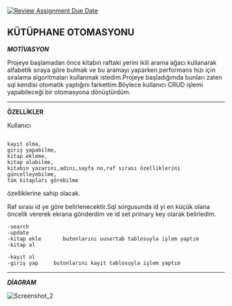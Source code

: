 [![Review Assignment Due Date](https://classroom.github.com/assets/deadline-readme-button-8d59dc4de5201274e310e4c54b9627a8934c3b88527886e3b421487c677d23eb.svg)](https://classroom.github.com/a/uelKf0-p)

KÜTÜPHANE OTOMASYONU
---
***MOTİVASYON***

Projeye başlamadan önce kitabın raftaki yerini ikili arama ağacı kullanarak alfabetik sıraya göre bulmak ve bu aramayı yaparken performans hızı için sıralama algoritmaları kullanmak istedim.Projeye başladığımda bunları zaten sql kendisi otomatik yaptığını farkettim.Böylece kullanıcı CRUD işlemi yapabileceği bir otomasyona dönüştürdüm.

---






******ÖZELLİKLER******

Kullanıcı
```

kayıt olma,
giriş yapabilme,
kitap ekleme, 
kitap alabilme, 
kitabın yazarını,adını,sayfa no,raf sırası özelliklerini güncelleyebilme,
tüm kitapları görebilme

```
özelliklerine sahip olacak.

Raf sırası id ye göre belirlenecektir.Sql sorgusunda id yi en küçük olana öncelik vererek ekrana gönderdim ve id set primary key olarak belirledim.

```
-search
-update   
-kitap ekle       butonlarını uusertab tablosuyla işlem yaptım 
-kitap al 
```

```
-kayıt ol
-giriş yap     butonlarını kayıt tablosuyla işlem yaptım
```
---
*****DİAGRAM*****

![Screenshot_2](https://user-images.githubusercontent.com/112586810/236649490-cd5d00da-b7aa-4af0-905e-c96eeafde635.png)

